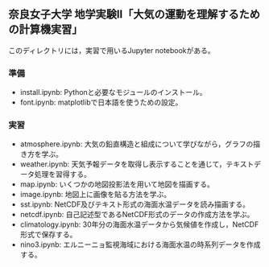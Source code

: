 ## 奈良女子大学 地学実験II「大気の運動を理解するための計算機実習」

このディレクトリには，実習で用いるJupyter notebookがある。

### 準備

* install.ipynb: Pythonと必要なモジュールのインストール。 
* font.ipynb: matplotlibで日本語を使うための設定。

### 実習

* atmosphere.ipynb: 大気の鉛直構造と組成について学びながら，グラフの描き方を学ぶ。
* weather.ipynb: 天気予報データを取得し表示することを通じて，テキストデータ処理を習得する。
* map.ipynb: いくつかの地図投影法を用いて地図を描画する。
* image.ipynb: 地図上に画像を貼る方法を学ぶ。
* sst.ipynb: NetCDF及びテキスト形式の海面水温データを読み描画する。
* netcdf.ipynb: 自己記述型であるNetCDF形式のデータの作成方法を学ぶ。
* climatology.ipynb: 30年分の海面水温データから気候値を作成し，NetCDF形式で保存する。
* nino3.ipynb: エルニーニョ監視海域における海面水温の時系列データを作成する。
